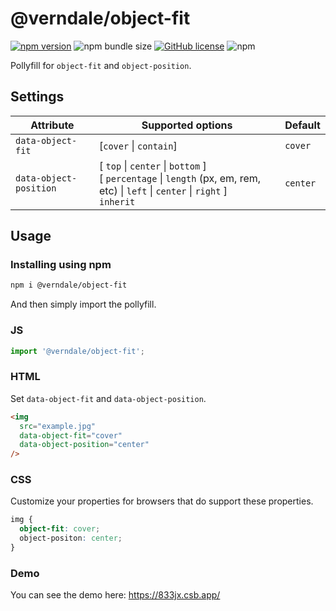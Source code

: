 # @verndale/object-fit
[![npm version](https://badge.fury.io/js/%40verndale%2Fobject-fit.svg)](https://badge.fury.io/js/%40verndale%2Fobject-fit)
![npm bundle size](https://img.shields.io/bundlephobia/minzip/@verndale/object-fit)
[![GitHub license](https://img.shields.io/github/license/verndale/object-fit)](https://github.com/verndale/object-fit/blob/master/LICENSE)
![npm](https://img.shields.io/npm/dt/@verndale/object-fit)

Pollyfill for `object-fit` and `object-position`.

## Settings

| Attribute | Supported options | Default |
|---|---|---|
| `data-object-fit` | [`cover` \| `contain`] | `cover` |
| `data-object-position` | [ `top` \| `center` \| `bottom` ]<br /> [ `percentage` \| `length` (px, em, rem, etc) \| `left` \| `center` \| `right`  ]<br />`inherit`  | `center` |

## Usage

### Installing using npm

```sh
npm i @verndale/object-fit
```

And then simply import the pollyfill.

### JS
```javascript
import '@verndale/object-fit';
```

### HTML

Set `data-object-fit` and `data-object-position`.

```html
<img
  src="example.jpg"
  data-object-fit="cover"
  data-object-position="center"
/>
```

### CSS

Customize your properties for browsers that do support these properties.

```css
img {
  object-fit: cover;
  object-positon: center;
}
```

### Demo

You can see the demo here: https://833jx.csb.app/